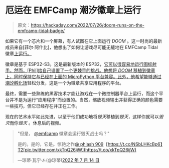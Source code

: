 # 厄运在 EMFCamp 潮汐徽章上运行

> 原文：<https://hackaday.com/2022/07/26/doom-runs-on-the-emfcamp-tidal-badge/>

如果它有一个芯片和一个屏幕，有人试图在它上面运行 *DOOM* 。这一时尚的最新成员来自[菲尔·阿什比]，他想出了如何让游戏尽可能无缝地在 EMFCamp Tidal 徽章[上运行。](https://dev.to/phlash909/doom-on-the-emfcamp-tidal-badge-539e)

徽章是基于 ESP32-S3。这是最新版本的 ESP32，[它可以很容易地运行图标射手。然而，[Phil]给自己设置了一个更棘手的挑战。他想将 *DOOM* 移植到徽章上，同时保持它与已经在上面的 MicroPython 平台兼容。此外，他希望能够通过](https://hackaday.com/2022/01/26/pocket-sized-doom-is-actually-playable/)[潮汐孵化场](https://2022.badge.emfcamp.org/)轻松分发，这是一个为徽章共享应用程序的平台。

最终，需要一些熟练的黑客技术才能让游戏在一个微控制器平台上运行，而这个平台并不是为运行“应用程序”而设置的。当然，缩放视频输出并获得正确的颜色需要一些技巧，但它已经存在并正在工作。

现在的艺术水平如此先进，以至于他们成功地将*毁灭*移植到*毁灭*，这样你就可以*毁灭*而你*毁灭* 。休息后的视频。

> "但是， [@emfcamp](https://twitter.com/emfcamp?ref_src=twsrc%5Etfw) 徽章会运行毁灭战士吗？"
> 
> 是的。是的，它是。惊艳之作[@ phlash 909](https://twitter.com/Phlash909?ref_src=twsrc%5Etfw)【https://t.co/NSbLHKcBp6】T2[pic.twitter.com/xkTpQ26ijW](https://t.co/xkTpQ26ijW)
> 
> —琼蒂·瓦宁·⍼(@琼蒂)[2022 年 7 月 14 日](https://twitter.com/jonty/status/1547631663361904641?ref_src=twsrc%5Etfw)